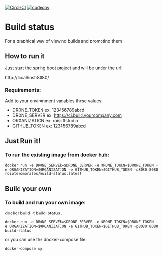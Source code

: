 [![CircleCI](https://circleci.com/gh/roioteromorales/build-status.svg?style=svg)](https://circleci.com/gh/roioteromorales/build-status)
[![codecov](https://codecov.io/gh/roioteromorales/build-status/branch/master/graph/badge.svg)](https://codecov.io/gh/roioteromorales/build-status)

# Build status

For a graphical way of viewing builds and promoting them

## How to run it
Just start the spring boot project and will be under the url: 


http://localhost:8080/

### Requirements:
Add to your environment variables these values:

  - DRONE_TOKEN ex: 123456789abcd
  - DRONE_SERVER ex: https://ci.build.yourcompany.com
  - ORGANIZATION ex: roisoftstudio
  - GITHUB_TOKEN ex: 123456789abcd

## Just Run it!

### To run the existing image from docker hub:

`docker run -e DRONE_SERVER=$DRONE_SERVER -e DRONE_TOKEN=$DRONE_TOKEN -e ORGANIZATION=$ORGANIZATION -e GITHUB_TOKEN=$GITHUB_TOKEN -p8080:8080 roioteromorales/build-status:latest `


## Build your own

### To build and run your own image:

docker build -t build-status .

`docker run -e DRONE_SERVER=$DRONE_SERVER -e DRONE_TOKEN=$DRONE_TOKEN -e ORGANIZATION=$ORGANIZATION -e GITHUB_TOKEN=$GITHUB_TOKEN -p8080:8080 build-status`

or you can use the docker-compose file:

`docker-compose up`
